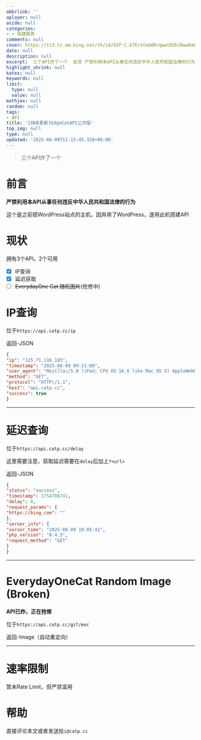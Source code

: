 ```yaml
---
abbrlink: ''
aplayer: null
aside: null
categories:
- - 自建服务
comments: null
cover: https://ts3.tc.mm.bing.net/th/id/OIP-C.ETErxtwUHRrqwwtDUhJQwwHaEK?dpr=2&pid=ImgDetMain
date: null
description: null
excerpt:  三个API炸了一个  前言 严禁利用本API从事任何违反中华人民共和国法律的行为 这个是之前搭WordPress站点的主机，因弃用了WordPress，遂用此机搭建API 现状 拥有3个API，2个可用   IP查询  延迟获取  EverydayOne Cat 随机图片(抢修中)  IP查询 位于https://api.catp.cc/ip 返回-JSON { &quot;ip&quot;: ...
highlight_shrink: null
katex: null
keywords: null
limit:
  type: null
  value: null
mathjax: null
random: null
tags:
- API
title: '[持续更新]EdgeCatAPI公开版'
top_img: null
type: null
updated: '2025-08-09T11:15:45.328+08:00'
---
```

> 三个API炸了一个

# 前言

**严禁利用本API从事任何违反中华人民共和国法律的行为**

这个是之前搭WordPress站点的主机，因弃用了WordPress，遂用此机搭建API

# 现状

拥有3个API，2个可用

- [x] IP查询
- [x] 延迟获取
- [ ] ~~EverydayOne Cat 随机图片~~(抢修中)

# IP查询

位于`https://api.catp.cc/ip`

返回-JSON

```JSON
{
"ip": "125.71.116.195",
"timestamp": "2025-08-09 09:21:09",
"user_agent": "Mozilla\/5.0 (iPad; CPU OS 16_6 like Mac OS X) AppleWebKit\/605.1.15 (KHTML, like Gecko) Version\/16.6 Mobile\/15E148 Safari\/604.1",
"method": "GET",
"protocol": "HTTP\/1.1",
"host": "api.catp.cc",
"success": true
}
```

---

# 延迟查询

位于`https://api.catp.cc/delay`

这里需要注意，获取延迟需要在`delay`后加上`?<url>`

返回-JSON

```JSON
{
"status": "success",
"timestamp": 1754708741,
"delay": 0,
"request_params": {
"https://bing_com": ""
},
"server_info": {
"server_time": "2025-08-09 10:05:41",
"php_version": "8.4.5",
"request_method": "GET"
}
}
```

---

# EverydayOneCat Random Image (Broken)

**API已炸，正在抢修**

位于`https://api.catp.cc/gif/eoc`

返回-Image（自动重定向）

---

# 速率限制

暂未Rate Limit，但严禁滥用

# 帮助

直接评论本文或者发送给`i@catp.cc`

